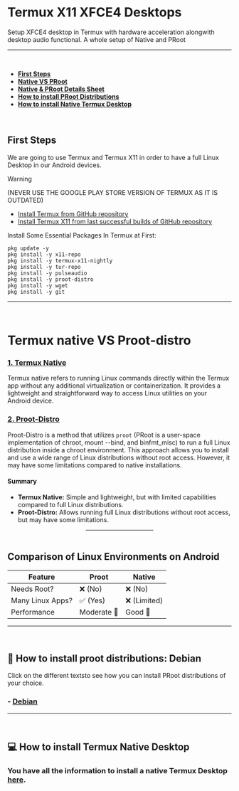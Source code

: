 # Termux X11 XFCE4 Desktops
Setup XFCE4 desktop in Termux with hardware acceleration alongwith desktop audio functional. A whole setup of Native and PRoot

---
<br>

- **[First Steps](#first-steps)**
- **[Native VS PRoot](#choose-linux)**
- **[Native & PRoot Details Sheet](#comparing-sheet)**
- **[How to install PRoot Distributions](#proot-distributions)**
- **[How to install Native Termux Desktop](#termux-native)**
<br>

## First Steps <a name=first-steps></a>
We are going to use Termux and Termux X11 in order to have a full Linux Desktop in our Android devices.
> [!WARNING]
> (NEVER USE THE GOOGLE PLAY STORE VERSION OF TERMUX AS IT IS OUTDATED)
- [Install Termux from GitHub repository](https://github.com/termux/termux-app/releases)
- [Install Termux X11 from last successful builds of GitHub repository](https://github.com/termux/termux-x11/actions/workflows/debug_build.yml)

Install Some Essential Packages In Termux at First:
```
pkg update -y
pkg install -y x11-repo
pkg install -y termux-x11-nightly
pkg install -y tur-repo
pkg install -y pulseaudio
pkg install -y proot-distro
pkg install -y wget
pkg install -y git
```

---
<br>

# Termux native VS Proot-distro <a name=choose-linux></a>

### [1. Termux Native](#termux-native)

Termux native refers to running Linux commands directly within the Termux app without any additional virtualization or containerization. It provides a lightweight and straightforward way to access Linux utilities on your Android device.

### [2. Proot-Distro](#proot-distributions)

Proot-Distro is a method that utilizes `proot` (PRoot is a user-space implementation of chroot, mount --bind, and binfmt_misc) to run a full Linux distribution inside a chroot environment. This approach allows you to install and use a wide range of Linux distributions without root access. However, it may have some limitations compared to native installations.

#### Summary

- **Termux Native:** Simple and lightweight, but with limited capabilities compared to full Linux distributions.
- **Proot-Distro:** Allows running full Linux distributions without root access, but may have some limitations.

<hr style="width: 30%; height: 2px; background-color: gray; border: none; margin: auto;">
<br>

## Comparison of Linux Environments on Android <a name=comparing-sheet></a>
| Feature             | Proot          | Native         |
|---------------------|----------------|----------------|
| Needs Root?         | ❌ (No)        | ❌ (No)        |
| Many Linux Apps?    | ✅ (Yes)       | ❌ (Limited)   |
| Performance         | Moderate 💼    | Good 🚀        |

---
<br>

## 🐧 How to install proot distributions: Debian <a name=proot-distributions></a>

Click on the different textsto see how you can install PRoot distributions of your choice.

### - [Debian](/Documentation/proot/debian_proot.md)

---
<br>

## 💻 How to install Termux Native Desktop <a name=termux-native></a>
### You have all the information to install a native Termux Desktop [here](/Documentation/native/termux_native.md).
